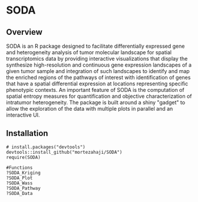 # SODA
## Overview
SODA is an R package designed to facilitate differentially expressed gene and heterogeneity analysis of tumor molecular landscape for spatial transcriptomics data 
by providing interactive visualizations that display the synthesize high-resolution and continuous gene expression landscapes of a given tumor sample
and integration of such landscapes to identify and map the enriched regions of the pathways of interest with identification of genes
that have a spatial differential expression at locations representing specific phenotypic contexts.
An important feature of SODA is the computation of spatial entropy measures for quantification and objective characterization of intratumor heterogeneity. 
The package is built around a shiny "gadget" to allow the exploration of the data with multiple plots in parallel and an interactive UI.

## Installation
```
# install.packages("devtools")
devtools::install_github("mortezahaji/SODA")
require(SODA)

#Functions
?SODA_Kriging
?SODA_Plot
?SODA_Wass
?SODA_Pathway
?SODA_Data

```
